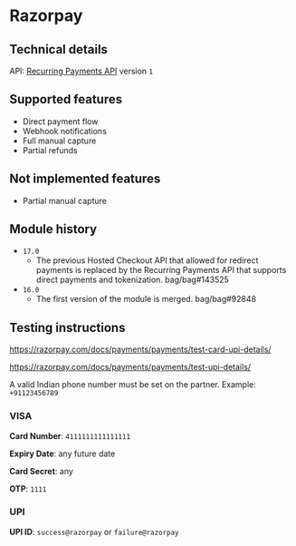 # Razorpay

## Technical details

API: [Recurring Payments API](https://razorpay.com/docs/api/payments/recurring-payments/)
version `1`

## Supported features

- Direct payment flow
- Webhook notifications
- Full manual capture
- Partial refunds

## Not implemented features

- Partial manual capture

## Module history

- `17.0`
  - The previous Hosted Checkout API that allowed for redirect payments is replaced by the Recurring
    Payments API that supports direct payments and tokenization. bag/bag#143525
- `16.0`
  - The first version of the module is merged. bag/bag#92848

## Testing instructions

https://razorpay.com/docs/payments/payments/test-card-upi-details/

https://razorpay.com/docs/payments/payments/test-upi-details/

A valid Indian phone number must be set on the partner. Example: `+91123456789`

### VISA

**Card Number**: `4111111111111111`

**Expiry Date**: any future date

**Card Secret**: any

**OTP**: `1111`

### UPI

**UPI ID**: `success@razorpay` or `failure@razorpay`
